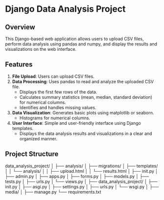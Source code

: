 # Django Data Analysis Project

## Overview

This Django-based web application allows users to upload CSV files, perform data analysis using pandas and numpy, and display the results and visualizations on the web interface.

## Features

1. **File Upload**: Users can upload CSV files.
2. **Data Processing**: Uses pandas to read and analyze the uploaded CSV file.
   - Displays the first few rows of the data.
   - Calculates summary statistics (mean, median, standard deviation) for numerical columns.
   - Identifies and handles missing values.
3. **Data Visualization**: Generates basic plots using matplotlib or seaborn.
   - Histograms for numerical columns.
4. **User Interface**: Simple and user-friendly interface using Django templates.
   - Displays the data analysis results and visualizations in a clear and organized manner.

## Project Structure
  data_analysis_project/
│
├── analysis/
│ ├── migrations/
│ ├── templates/
│ │ └── analysis/
│ │ ├── upload.html
│ │ └── results.html
│ ├── init.py
│ ├── admin.py
│ ├── apps.py
│ ├── forms.py
│ ├── models.py
│ ├── tests.py
│ ├── urls.py
│ └── views.py
│
├── data_analysis_project/
│ ├── init.py
│ ├── asgi.py
│ ├── settings.py
│ ├── urls.py
│ └── wsgi.py
│
├── media/
│
├── manage.py
└── requirements.txt
